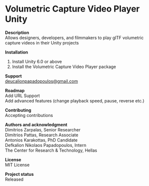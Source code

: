 # Volumetric Capture Video Player Unity

**Description** <br>
Allows designers, developers, and filmmakers to play glTF volumetric capture videos in their Unity projects

**Installation** <br>
1. Install Unity 6.0 or above
2. Install the Volumetric Capture Video Player package

**Support** <br>
deucalionpapadopoulos@gmail.com

**Roadmap** <br>
Add URL Support <br>
Add advanced features (change playback speed, pause, reverse etc.)

**Contributing** <br>
Accepting contributions

**Authors and acknowledgment** <br>
Dimitrios Zarpalas, Senior Researcher <br>
Dimitrios Pattas, Research Associate <br>
Antonios Karakottas, PhD Candidate <br>
Defkalion Nikolaos Papadopoulos, Intern <br>
The Center for Research & Technology, Hellas

**License** <br>
MIT License

**Project status** <br>
Released
